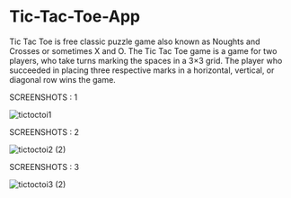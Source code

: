 # Tic-Tac-Toe-App

Tic Tac Toe is free classic puzzle game also known as Noughts and Crosses or sometimes X and O.
The Tic Tac Toe game is a game for two players, who take turns marking the spaces in a 3×3 grid.
The player who succeeded in placing three respective marks in a horizontal, vertical, or diagonal row wins the game.

SCREENSHOTS : 1

![tictoctoi1](https://user-images.githubusercontent.com/69816206/99193688-8edc8780-27a0-11eb-88eb-1328b56ec2cb.jpg)


SCREENSHOTS : 2

![tictoctoi2 (2)](https://user-images.githubusercontent.com/69816206/99193767-2b9f2500-27a1-11eb-8fa3-d5d5ad60df42.jpg)


SCREENSHOTS : 3
   
![tictoctoi3 (2)](https://user-images.githubusercontent.com/69816206/99193769-2d68e880-27a1-11eb-9b4f-57b3be57b8ff.jpg)
